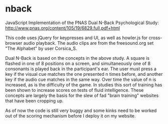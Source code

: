 nback
=====

JavaScript Implementation of the PNAS Dual N-Back Psychological Study: http://www.pnas.org/content/105/19/6829.full.pdf+html

This code uses jQuery for keypresses and UI, as well as howler.js for cross-browser audio playback. The audio clips are from the freesound.org set "The Alphabet" by user Corsica_S.

Dual N-Back is based on the concepts in the above study. A square is flashed in one of 8 positions on a screen, and simultaneously one of 8 consonants is played back in the participant's ear. The user must press a key if the visual cue matches the one presented n times before, and another key if the audio cue matches in the same way. Over time the value of n is increased, as is the difficulty of the game. In studies this sort of training has been shown to increase scores on tests of fluid intelligence. These concepts are largely the basis for the slew of fad "brain training" websites that have been cropping up.

As of now the code is still very buggy and some kinks need to be worked out of the scoring mechanism before I deploy it on my website.